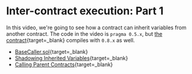 # Inter-contract execution: Part 1

In this video, we're going to see how a contract can inherit variables from another contract. The code in the video is `pragma 0.5.x`, but [the contract](https://gist.github.com/ConsenSys-Academy/be7dacf4d313ea4c1347638e921541b5){target=\_blank} compiles with `0.8.x` as well.

- [BaseCaller.sol](https://gist.github.com/ConsenSys-Academy/be7dacf4d313ea4c1347638e921541b5){target=\_blank}
- [Shadowing Inherited Variables](https://solidity-by-example.org/shadowing-inherited-state-variables/){target=\_blank}
- [Calling Parent Contracts](https://solidity-by-example.org/super/){target=\_blank}
